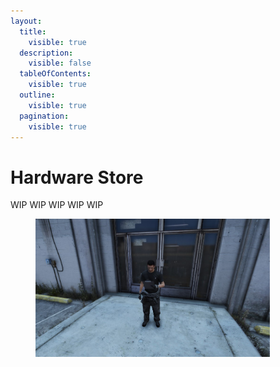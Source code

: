 ```yaml
---
layout:
  title:
    visible: true
  description:
    visible: false
  tableOfContents:
    visible: true
  outline:
    visible: true
  pagination:
    visible: true
---
```


# Hardware Store

WIP WIP WIP WIP WIP

<figure><img src="../../../.gitbook/assets/hardware_shop.jpg" alt="" width="375"><figcaption></figcaption></figure>
